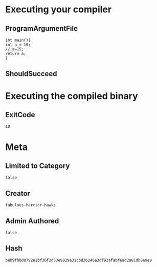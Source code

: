# Executing your compiler

## ProgramArgumentFile

```
int main(){
int a = 10;
//;a=15;
return a;
}
```

## ShouldSucceed

# Executing the compiled binary

## ExitCode

```
10
```

# Meta

## Limited to Category

```
false
```

## Creator

```
fabulous-harrier-hawks
```

## Admin Authored

```
false
```

## Hash

```
beb9fbbd0792e1bf36f2d33e9839a31cbd36246a3df93afabf6ad2a81db3e9e9
```
